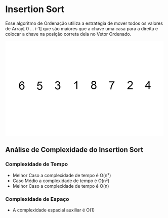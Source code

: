 # Insertion Sort

Esse algoritmo de Ordenação utiliza a estratégia de mover todos os valores de Array[ 0 ... i-1\] que são maiores que a chave uma casa para a direita e colocar a chave na posição correta dela no Vetor Ordenado.

![](https://github.com/sc-math/Sort-Algorithms/blob/main/Insertion%20Sort/gif/Insertion-sort-exemple.gif)

## Análise de Complexidade do Insertion Sort

### Complexidade de Tempo
- Melhor Caso a complexidade de tempo é O(n²)
- Caso Médio a complexidade de tempo é O(n²)
- Melhor Caso a complexidade de tempo é O(n)

### Complexidade de Espaço

- A complexidade espacial auxiliar é O(1)
